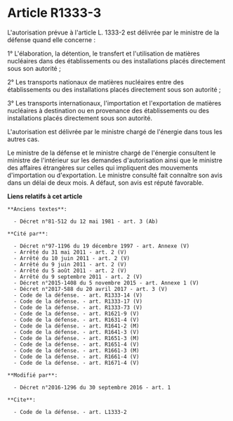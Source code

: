 # Article R1333-3

L'autorisation prévue à l'article L. 1333-2 est délivrée par le ministre de la défense quand elle concerne : 

1° L'élaboration, la détention, le transfert et l'utilisation de matières nucléaires dans des établissements ou des
installations placés directement sous son autorité ; 

2° Les transports nationaux de matières nucléaires entre des établissements ou des installations placés directement sous son
autorité ; 

3° Les transports internationaux, l'importation et l'exportation de matières nucléaires à destination ou en provenance des
établissements ou des installations placés directement sous son autorité. 

L'autorisation est délivrée par le ministre chargé de l'énergie dans tous les autres cas. 

Le ministre de la défense et le ministre chargé de l'énergie consultent le ministre de l'intérieur sur les demandes
d'autorisation ainsi que le ministre des affaires étrangères sur celles qui impliquent des mouvements d'importation ou
d'exportation. Le ministre consulté fait connaître son avis dans un délai de deux mois. A défaut, son avis est réputé
favorable.

**Liens relatifs à cet article**

	**Anciens textes**:

	  - Décret n°81-512 du 12 mai 1981 - art. 3 (Ab)

	**Cité par**:

	  - Décret n°97-1196 du 19 décembre 1997 - art. Annexe (V)
	  - Arrêté du 31 mai 2011 - art. 2 (V)
	  - Arrêté du 10 juin 2011 - art. 2 (V)
	  - Arrêté du 9 juin 2011 - art. 2 (V)
	  - Arrêté du 5 août 2011 - art. 2 (V)
	  - Arrêté du 9 septembre 2011 - art. 2 (V)
	  - Décret n°2015-1408 du 5 novembre 2015 - art. Annexe 1 (V)
	  - Décret n°2017-588 du 20 avril 2017 - art. 3 (V)
	  - Code de la défense. - art. R1333-14 (V)
	  - Code de la défense. - art. R1333-17 (V)
	  - Code de la défense. - art. R1333-73 (V)
	  - Code de la défense. - art. R1621-9 (V)
	  - Code de la défense. - art. R1631-4 (V)
	  - Code de la défense. - art. R1641-2 (M)
	  - Code de la défense. - art. R1641-3 (V)
	  - Code de la défense. - art. R1651-3 (M)
	  - Code de la défense. - art. R1651-4 (V)
	  - Code de la défense. - art. R1661-3 (M)
	  - Code de la défense. - art. R1661-4 (V)
	  - Code de la défense. - art. R1671-4 (V)

	**Modifié par**:

	  - Décret n°2016-1296 du 30 septembre 2016 - art. 1

	**Cite**:

	  - Code de la défense. - art. L1333-2
